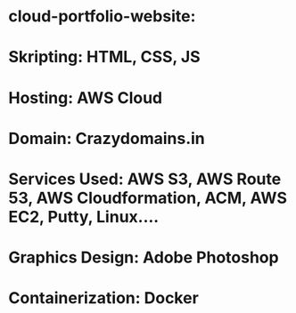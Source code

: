 # cloud-portfolio-website:

# Skripting: HTML, CSS, JS
# Hosting: AWS Cloud
# Domain: Crazydomains.in
# Services Used: AWS S3, AWS  Route 53, AWS Cloudformation, ACM, AWS EC2, Putty, Linux....
# Graphics Design: Adobe Photoshop
# Containerization: Docker
